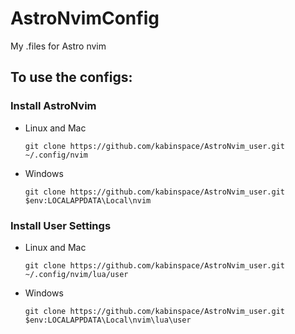 # AstroNvimConfig

My .files for Astro nvim

## To use the configs:

### Install AstroNvim

- Linux and Mac

  ```
  git clone https://github.com/kabinspace/AstroNvim_user.git ~/.config/nvim
  ```

- Windows
  ```
  git clone https://github.com/kabinspace/AstroNvim_user.git $env:LOCALAPPDATA\Local\nvim
  ```

### Install User Settings

- Linux and Mac

  ```
  git clone https://github.com/kabinspace/AstroNvim_user.git ~/.config/nvim/lua/user
  ```

- Windows
  ```
  git clone https://github.com/kabinspace/AstroNvim_user.git $env:LOCALAPPDATA\Local\nvim\lua\user
  ```
